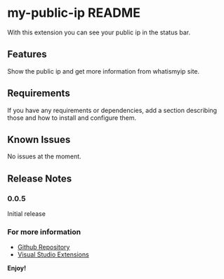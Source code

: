 # my-public-ip README

With this extension you can see your public ip in the status bar.

## Features

Show the public ip and get more information from whatismyip site.

## Requirements

If you have any requirements or dependencies, add a section describing those and how to install and configure them.


## Known Issues

No issues at the moment.

## Release Notes


### 0.0.5

Initial release

### For more information

* [Github Repository](https://github.com/kasuken/vscodeextensions)
* [Visual Studio Extensions](https://www.emanuelebartolesi.com/vscodeextensions)

**Enjoy!**
